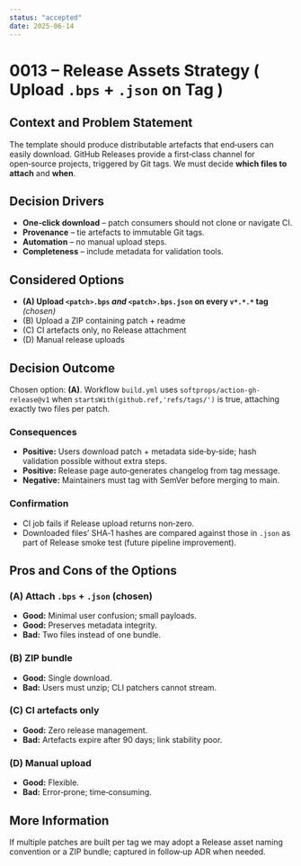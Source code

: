 ```yaml
---
status: "accepted"
date: 2025-06-14
---
```


# 0013 – Release Assets Strategy ( Upload `.bps` + `.json` on Tag )

## Context and Problem Statement
The template should produce distributable artefacts that end‑users can easily
download.  GitHub Releases provide a first‑class channel for open‑source
projects, triggered by Git tags.  We must decide **which files to attach** and
**when**.

## Decision Drivers
* **One‑click download** – patch consumers should not clone or navigate CI.
* **Provenance** – tie artefacts to immutable Git tags.
* **Automation** – no manual upload steps.
* **Completeness** – include metadata for validation tools.

## Considered Options
* **(A) Upload `<patch>.bps` *and* `<patch>.bps.json` on every `v*.*.*` tag** *(chosen)*
* (B) Upload a ZIP containing patch + readme
* (C) CI artefacts only, no Release attachment
* (D) Manual release uploads

## Decision Outcome
Chosen option: **(A)**.  Workflow `build.yml` uses
`softprops/action-gh-release@v1` when `startsWith(github.ref,'refs/tags/')` is
true, attaching exactly two files per patch.

### Consequences
* **Positive:** Users download patch + metadata side‑by‑side; hash validation
  possible without extra steps.
* **Positive:** Release page auto‑generates changelog from tag message.
* **Negative:** Maintainers must tag with SemVer before merging to main.

### Confirmation
* CI job fails if Release upload returns non‑zero.
* Downloaded files’ SHA‑1 hashes are compared against those in `.json` as part
  of Release smoke test (future pipeline improvement).

## Pros and Cons of the Options
### (A) Attach `.bps` + `.json` (chosen)
* **Good:** Minimal user confusion; small payloads.
* **Good:** Preserves metadata integrity.
* **Bad:** Two files instead of one bundle.

### (B) ZIP bundle
* **Good:** Single download.
* **Bad:** Users must unzip; CLI patchers cannot stream.

### (C) CI artefacts only
* **Good:** Zero release management.
* **Bad:** Artefacts expire after 90 days; link stability poor.

### (D) Manual upload
* **Good:** Flexible.
* **Bad:** Error‑prone; time‑consuming.

## More Information
If multiple patches are built per tag we may adopt a Release asset naming
convention or a ZIP bundle; captured in follow‑up ADR when needed.
